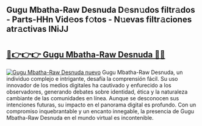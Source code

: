 ## Gugu Mbatha-Raw Desnuda D𝚎sn𝚞dos filtr𝚊dos - Parts-HHn Vid𝚎os f𝚘tos - N𝚞evas filtr𝚊ciones atr𝚊ctivas INiJJ

# <h2><a href="http://mb332g.tromn.icu/?c=Gugu+Mbatha-Raw+Desnuda">🔗👉👉👉 Gugu Mbatha-Raw Desnuda 🔗🔗</a></h2>

[![Gugu Mbatha-Raw Desnuda nuevo](https://i.imgur.com/pEAQMta.gif)](http://mb332g.tromn.icu/?c=Gugu+Mbatha-Raw+Desnuda)
Gugu Mbatha-Raw Desnuda, un individuo complejo e intrigante, desafía la comprensión fácil. Su uso innovador de los medios digitales ha cautivado y enfurecido a los observadores, generando debates sobre identidad, ética y la naturaleza cambiante de las comunidades en línea. Aunque se desconocen sus intenciones futuras, su impacto en el panorama digital es profundo. Con un compromiso inquebrantable y un encanto innegable, la presencia de Gugu Mbatha-Raw Desnuda en el mundo virtual es incontenible.
